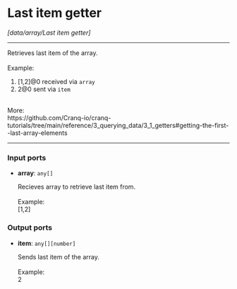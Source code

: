 # Last item getter

_[data/array/Last item getter]_

---

Retrieves last item of the array.<br>
<br>
Example:<br>
1. [1,2]@0 received via `array`<br>
2. 2@0 sent via `item`<br>
<br>
More:<br>
https://github.com/Cranq-io/cranq-tutorials/tree/main/reference/3_querying_data/3_1_getters#getting-the-first--last-array-elements<br>

---

### Input ports

* __array__: ` any[] `

    Recieves array to retrieve last item from.<br>
    <br>
    Example:<br>
    [1,2]<br>

### Output ports

* __item__: ` any[][number] `

    Sends last item of the array.<br>
    <br>
    Example:<br>
    2<br>

